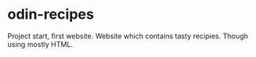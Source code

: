 # odin-recipes

Project start, first website. Website which contains tasty recipies.
Though using mostly HTML.
